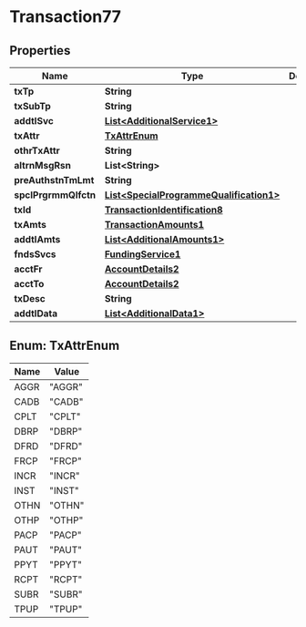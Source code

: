 

# Transaction77

## Properties

Name | Type | Description | Notes
------------ | ------------- | ------------- | -------------
**txTp** | **String** |  | 
**txSubTp** | **String** |  |  [optional]
**addtlSvc** | [**List&lt;AdditionalService1&gt;**](AdditionalService1.md) |  |  [optional]
**txAttr** | [**TxAttrEnum**](#TxAttrEnum) |  |  [optional]
**othrTxAttr** | **String** |  |  [optional]
**altrnMsgRsn** | **List&lt;String&gt;** |  |  [optional]
**preAuthstnTmLmt** | **String** |  |  [optional]
**spclPrgrmmQlfctn** | [**List&lt;SpecialProgrammeQualification1&gt;**](SpecialProgrammeQualification1.md) |  |  [optional]
**txId** | [**TransactionIdentification8**](TransactionIdentification8.md) |  | 
**txAmts** | [**TransactionAmounts1**](TransactionAmounts1.md) |  | 
**addtlAmts** | [**List&lt;AdditionalAmounts1&gt;**](AdditionalAmounts1.md) |  |  [optional]
**fndsSvcs** | [**FundingService1**](FundingService1.md) |  |  [optional]
**acctFr** | [**AccountDetails2**](AccountDetails2.md) |  |  [optional]
**acctTo** | [**AccountDetails2**](AccountDetails2.md) |  |  [optional]
**txDesc** | **String** |  |  [optional]
**addtlData** | [**List&lt;AdditionalData1&gt;**](AdditionalData1.md) |  |  [optional]



## Enum: TxAttrEnum

Name | Value
---- | -----
AGGR | &quot;AGGR&quot;
CADB | &quot;CADB&quot;
CPLT | &quot;CPLT&quot;
DBRP | &quot;DBRP&quot;
DFRD | &quot;DFRD&quot;
FRCP | &quot;FRCP&quot;
INCR | &quot;INCR&quot;
INST | &quot;INST&quot;
OTHN | &quot;OTHN&quot;
OTHP | &quot;OTHP&quot;
PACP | &quot;PACP&quot;
PAUT | &quot;PAUT&quot;
PPYT | &quot;PPYT&quot;
RCPT | &quot;RCPT&quot;
SUBR | &quot;SUBR&quot;
TPUP | &quot;TPUP&quot;



